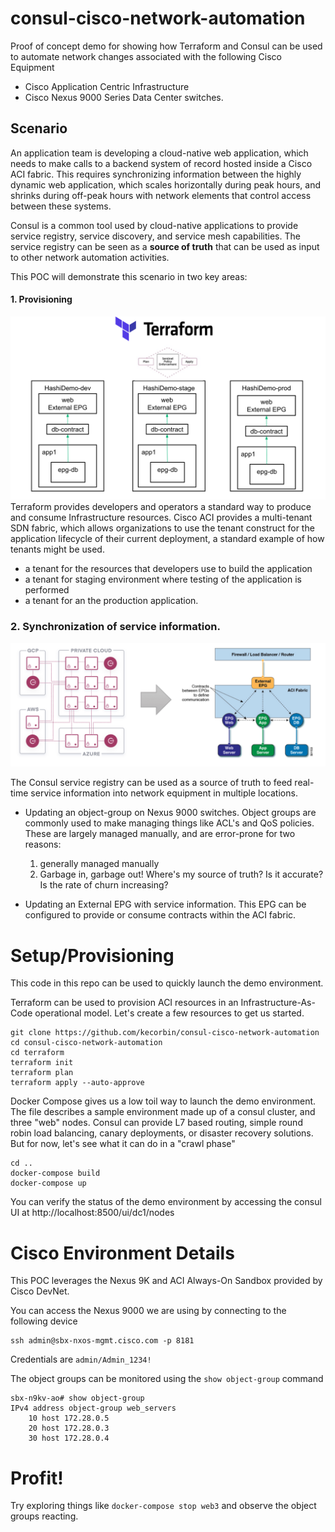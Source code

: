 # consul-cisco-network-automation

Proof of concept demo for showing how Terraform and Consul can be used to automate network changes associated with the following Cisco Equipment

* Cisco Application Centric Infrastructure
* Cisco Nexus 9000 Series Data Center switches.

## Scenario

An application team is developing a cloud-native web application, which needs to make calls to a backend system of record hosted inside a
Cisco ACI fabric. This requires synchronizing information between the highly dynamic web application, which scales horizontally during peak hours, and shrinks during off-peak hours with network elements that control access between these systems.

Consul is a common tool used by cloud-native applications to provide service registry, service discovery, and service mesh capabilities. The service registry can be seen as a **source of truth** that can be used as input to other network automation activities.

This POC will demonstrate this scenario in two key areas:

#### 1. Provisioning

![Provision](./img/provision_aci.png)
Terraform provides developers and operators a standard way to produce and consume Infrastructure
resources.  Cisco ACI provides a multi-tenant SDN fabric, which allows organizations to use the tenant construct for
the application lifecycle of their current deployment, a standard example of how tenants might be used.
* a tenant for the resources that developers use to build the application
* a tenant for staging environment where testing of the application is performed
* a tenant for an the production application.

### 2. Synchronization of service information.

![Overview](./img/demo_overview.png)

The Consul service registry can be used as a source of truth to feed real-time service information into network equipment in multiple locations.

* Updating an object-group on Nexus 9000 switches.  Object groups are commonly used to make managing things like ACL's and QoS policies.  
These are largely managed manually, and are error-prone for two reasons:
	1. generally managed manually
	2. Garbage in, garbage out! Where's my source of truth? Is it accurate? Is the rate of churn increasing?

* Updating an External EPG with service information.  This EPG can be configured to provide or consume contracts within the ACI fabric.



# Setup/Provisioning

This code in this repo can be used to quickly launch the demo environment.


Terraform can be used to provision ACI resources in an Infrastructure-As-Code operational
model.  Let's create a few resources to get us started.

```
git clone https://github.com/kecorbin/consul-cisco-network-automation
cd consul-cisco-network-automation
cd terraform
terraform init
terraform plan
terraform apply --auto-approve

```

Docker Compose gives us a low toil way to launch the demo environment.  The file describes
a sample environment made up of a consul cluster, and three "web" nodes. Consul can provide
L7 based routing, simple round robin load balancing, canary deployments, or
disaster recovery solutions. But for now, let's see what it can do in a "crawl phase"

```
cd ..
docker-compose build
docker-compose up
```

You can verify the status of the demo environment by accessing the consul UI at
http://localhost:8500/ui/dc1/nodes


# Cisco Environment Details

This POC leverages the Nexus 9K and ACI Always-On Sandbox provided by Cisco DevNet.  

You can access the Nexus 9000 we are using by connecting to the following device

```
ssh admin@sbx-nxos-mgmt.cisco.com -p 8181
```

Credentials are `admin/Admin_1234!`






The object groups can be monitored using the `show object-group` command
```
sbx-n9kv-ao# show object-group
IPv4 address object-group web_servers
	10 host 172.28.0.5
	20 host 172.28.0.3
	30 host 172.28.0.4

```

# Profit!

Try exploring things like `docker-compose stop web3` and observe the object groups reacting.
